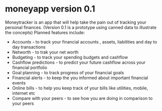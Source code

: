 # moneyapp version 0.1
Moneytracker is an app that will help take the pain out of tracking your personal finances.
(Version 0.1 is a prototype using canned data to illustrate the concepts)
Planned features include:
* Accounts - to track your financial accounts , assets, liabilities and day to day transactions
* Networth - to trak your net worth
* Budgeting - to track your spending budgets and cashflow
* Cashflow predictions - to predict your future cashflow  across your financial portfolio
* Goal planning - to track progress of your financial goals
* Financial alerts - to keep the you informed about important financial events
* Online bills - to help you keep track of your bills like utilities, mobile, internet etc
* Compare with your peers - to see how you are doing in comparison to your peers




